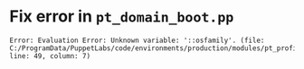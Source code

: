 # Fix error in `pt_domain_boot.pp`

```
Error: Evaluation Error: Unknown variable: '::osfamily'. (file: C:/ProgramData/PuppetLabs/code/environments/production/modules/pt_profile/manifests/pt_domain_boot.pp, line: 49, column: 7)
```